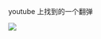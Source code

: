 youtube 上找到的一个翻弹

[![](https://i.loli.net/2018/12/01/5c024cce9fe10.png)](https://www.youtube.com/watch?v=0yjgH_Nbo10)
